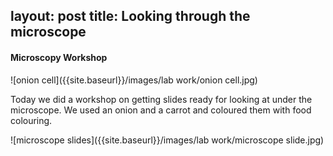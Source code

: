 layout: post
title: Looking through the microscope
---

#### Microscopy Workshop

![onion cell]({{site.baseurl}}/images/lab work/onion cell.jpg)

Today we did a workshop on getting slides ready for looking at under the microscope.
We used an onion and a carrot and coloured them with food colouring.

![microscope slides]({{site.baseurl}}/images/lab work/microscope slide.jpg)
